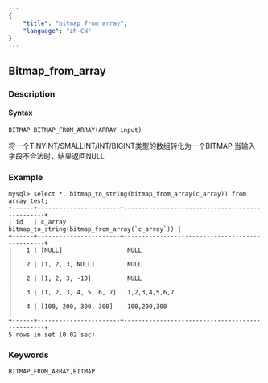 ```yaml
---
{
    "title": "bitmap_from_array",
    "language": "zh-CN"
}
---
```


<!-- 
Licensed to the Apache Software Foundation (ASF) under one
or more contributor license agreements.  See the NOTICE file
distributed with this work for additional information
regarding copyright ownership.  The ASF licenses this file
to you under the Apache License, Version 2.0 (the
"License"); you may not use this file except in compliance
with the License.  You may obtain a copy of the License at
  http://www.apache.org/licenses/LICENSE-2.0
Unless required by applicable law or agreed to in writing,
software distributed under the License is distributed on an
"AS IS" BASIS, WITHOUT WARRANTIES OR CONDITIONS OF ANY
KIND, either express or implied.  See the License for the
specific language governing permissions and limitations
under the License.
-->

## Bitmap_from_array

### Description
#### Syntax

`BITMAP BITMAP_FROM_ARRAY(ARRAY input)`

将一个TINYINT/SMALLINT/INT/BIGINT类型的数组转化为一个BITMAP
当输入字段不合法时，结果返回NULL

### Example

```
mysql> select *, bitmap_to_string(bitmap_from_array(c_array)) from array_test;
+------+-----------------------+------------------------------------------------+
| id   | c_array               | bitmap_to_string(bitmap_from_array(`c_array`)) |
+------+-----------------------+------------------------------------------------+
|    1 | [NULL]                | NULL                                           |
|    2 | [1, 2, 3, NULL]       | NULL                                           |
|    2 | [1, 2, 3, -10]        | NULL                                           |
|    3 | [1, 2, 3, 4, 5, 6, 7] | 1,2,3,4,5,6,7                                  |
|    4 | [100, 200, 300, 300]  | 100,200,300                                    |
+------+-----------------------+------------------------------------------------+
5 rows in set (0.02 sec)
```

### Keywords

    BITMAP_FROM_ARRAY,BITMAP
